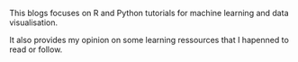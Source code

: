 This blogs focuses on R and Python tutorials for machine learning and data visualisation. 

It also provides my opinion on some learning ressources that I hapenned to read or follow. 


